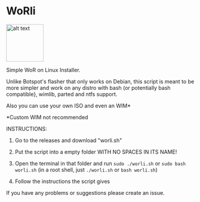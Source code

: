 # WoRli
<img src="https://user-images.githubusercontent.com/76966404/138036784-79d9e23f-7eae-414c-904e-9c8883382bed.png" alt="alt text" title="logo made by fengzi" width="100" height="100">

Simple WoR on Linux Installer.

Unlike Botspot's flasher that only works on Debian, this script is meant to be more simpler and work on any distro with bash (or potentially bash compatible}, wimlib, parted and ntfs support. 
 
Also you can use your own ISO and even an WIM*

*Custom WIM not recommended

INSTRUCTIONS:

1. Go to the releases and download "worli.sh"

2. Put the script into a empty folder WITH NO SPACES IN ITS NAME!

3. Open the terminal in that folder and run `sudo ./worli.sh` or `sudo bash worli.sh` (in a root shell, just `./worli.sh` or `bash worli.sh`)

4. Follow the instructions the script gives

If you have any problems or suggestions please create an issue. 
